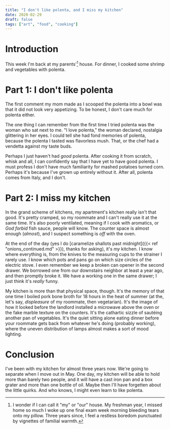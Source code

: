 ```yaml
---
title: "I don't like polenta, and I miss my kitchen"
date: 2020-02-29
draft: false
tags: ["art", "food", "cooking"]
---
```

# Introduction
This week I'm back at my parents'[^1] house. For dinner, I cooked some shrimp and vegetables with polenta.
[^1]: I wonder if I can call it "my" or "our" house. My freshman year, I missed home so much I woke up one final exam week morning bleeding tears onto my pillow. Three years since, I feel a restless boredom punctuated by vignettes of familial warmth.
# Part 1: I don't like polenta
The first comment my mom made as I scooped the polenta into a bowl was that it did not look very appetizing. To be honest, I don't care much for polenta either.

The one thing I can remember from the first time I tried polenta was the woman who sat next to me. "I love polenta," the woman declared, nostalgia glittering in her eyes. I could tell she had fond memories of polenta, because the polenta I tasted was flavorless mush. That, or the chef had a vendetta against my taste buds.

Perhaps I just haven't had _good_ polenta. After cooking it from scratch, whisk and all, I can confidently say that I have yet to have good polenta. I must profess I don't have much familiarity for mashed potatoes turned corn. Perhaps it's because I've grown up entirely without it. After all, polenta comes from Italy, and I don't.
# Part 2: I miss my kitchen
In the grand scheme of kitchens, my apartment's kitchen really isn't that good. It's pretty cramped, so my roommate and I can't really use it at the same time. It's also poorly ventilated, meaning if I cook with aromatics, or _God forbid_ fish sauce, people will know. The counter space is almost enough (_almost_), and I suspect something is _off_ with the oven.

At the end of the day (yes I do [caramelize shallots past midnight]({{< ref "onions_continued.md" >}}), thanks for asking), it's _my_ kitchen. I know where everything is, from the knives to the measuring cups to the strainer I rarely use. I know which pots and pans go on which size circles of the electric stove. I even remember we keep a broken can opener in the second drawer. We borrowed one from our downstairs neighbor at least a year ago, and then promptly broke it. We have a working one in the same drawer; I just think it's _really_ funny.

My kitchen is more than that physical space, though. It's the memory of that one time I boiled pork bone broth for 18 hours in the heat of summer (at the, let's say, _displeasure_ of my roommate, then vegetarian). It's the image of how it looked before the landlord installed a microwave above the oven or the fake marble texture on the counters. It's the cathartic sizzle of sautéing another pan of vegetables. It's the quiet sitting alone eating dinner before your roommate gets back from whatever he's doing (probably working), where the uneven distribution of lamps almost makes a sort of mood lighting. 
# Conclusion
I've been with my kitchen for almost three years now. We're going to separate when I move out in May. One day, my kitchen will be able to hold more than barely two people, and it will have a cast iron pan and a box grater and more than one bottle of oil. Maybe then I'll have forgetten about the little quirks. And who knows, I might even learn to like polenta.
